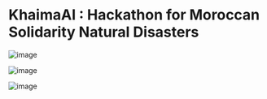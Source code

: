 # KhaimaAI : Hackathon for Moroccan Solidarity Natural Disasters

![image](https://github.com/Hamagistral/KhaimaAI/assets/66017329/1b5df4b2-d427-4287-b6e3-761b88abb717)

![image](https://github.com/Hamagistral/KhaimaAI/assets/66017329/67a70c3a-a780-466e-9844-e3f8dcdfcbd3)

![image](https://github.com/Hamagistral/KhaimaAI/assets/66017329/3a6ff8e0-ea7b-49c5-b1dd-0ffcd0e7ec9b)

